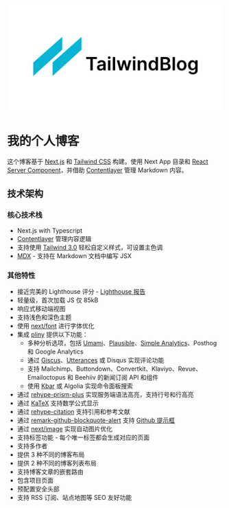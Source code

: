 ![tailwind-nextjs-banner](/public/static/images/twitter-card.png)

# 我的个人博客

这个博客基于 [Next.js](https://nextjs.org/) 和 [Tailwind CSS](https://tailwindcss.com/) 构建。使用 Next App 目录和 [React Server Component](https://nextjs.org/docs/getting-started/react-essentials#server-components)，并借助 [Contentlayer](https://www.contentlayer.dev/) 管理 Markdown 内容。

## 技术架构

### 核心技术栈

- Next.js with Typescript
- [Contentlayer](https://www.contentlayer.dev/) 管理内容逻辑
- 支持使用 [Tailwind 3.0](https://tailwindcss.com/blog/tailwindcss-v3) 轻松自定义样式，可设置主色调
- [MDX](https://mdxjs.com/) - 支持在 Markdown 文档中编写 JSX

### 其他特性

- 接近完美的 Lighthouse 评分 - [Lighthouse 报告](https://www.webpagetest.org/result/230805_BiDcBQ_4H7)
- 轻量级，首次加载 JS 仅 85kB
- 响应式移动端视图
- 支持浅色和深色主题
- 使用 [next/font](https://nextjs.org/docs/app/api-reference/components/font) 进行字体优化
- 集成 [pliny](https://github.com/timlrx/pliny) 提供以下功能：
  - 多种分析选项，包括 [Umami](https://umami.is/)、[Plausible](https://plausible.io/)、[Simple Analytics](https://simpleanalytics.com/)、Posthog 和 Google Analytics
  - 通过 [Giscus](https://github.com/laymonage/giscus)、[Utterances](https://github.com/utterance/utterances) 或 Disqus 实现评论功能
  - 支持 Mailchimp、Buttondown、Convertkit、Klaviyo、Revue、Emailoctopus 和 Beehiiv 的新闻订阅 API 和组件
  - 使用 [Kbar](https://github.com/timc1/kbar) 或 Algolia 实现命令面板搜索
- 通过 [rehype-prism-plus](https://github.com/timlrx/rehype-prism-plus) 实现服务端语法高亮，支持行号和行高亮
- 通过 [KaTeX](https://katex.org/) 支持数学公式显示
- 通过 [rehype-citation](https://github.com/timlrx/rehype-citation) 支持引用和参考文献
- 通过 [remark-github-blockquote-alert](https://github.com/jaywcjlove/remark-github-blockquote-alert) 支持 [Github 提示框](https://docs.github.com/en/get-started/writing-on-github/getting-started-with-writing-and-formatting-on-github/basic-writing-and-formatting-syntax#alerts)
- 通过 [next/image](https://nextjs.org/docs/basic-features/image-optimization) 实现自动图片优化
- 支持标签功能 - 每个唯一标签都会生成对应的页面
- 支持多作者
- 提供 3 种不同的博客布局
- 提供 2 种不同的博客列表布局
- 支持博客文章的嵌套路由
- 包含项目页面
- 预配置安全头部
- 支持 RSS 订阅、站点地图等 SEO 友好功能
